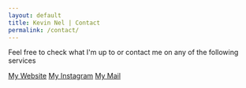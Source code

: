 ```yaml
---
layout: default
title: Kevin Nel | Contact
permalink: /contact/
---
```


Feel free to check what I'm up to or contact me on any of the following services

[My Website](https://www.kevinnel.com/)
[My Instagram](https://instagram.com/kevinnel_)
[My Mail](mailto://kevinnel@tuta.io)

